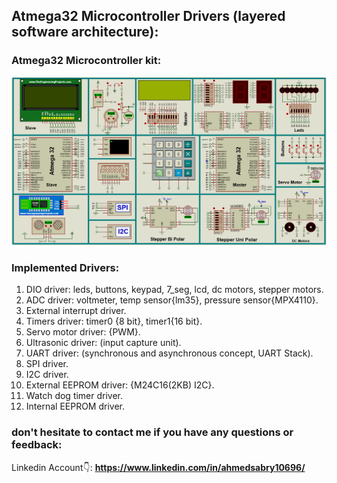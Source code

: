 ## Atmega32 Microcontroller Drivers (layered software architecture):

### Atmega32 Microcontroller kit:
![Tasksdiagram](./APP%20Videos/AVR_KIT.png)

### Implemented Drivers:
1. DIO driver: leds, buttons, keypad, 7_seg, lcd, dc motors, stepper motors.
2. ADC driver: voltmeter, temp sensor{lm35}, pressure sensor{MPX4110}.
3. External interrupt driver.
4. Timers driver: timer0 {8 bit}, timer1{16 bit}.
5. Servo motor driver: {PWM}.
6. Ultrasonic driver: (input capture unit).
7. UART driver: (synchronous and asynchronous concept, UART Stack).
8. SPI driver.
9. I2C driver.
10. External EEPROM driver: {M24C16(2KB) I2C}.
11. Watch dog timer driver.
12. Internal EEPROM driver.

### don't hesitate to contact me if you have any questions or feedback:
Linkedin Account👇:
**https://www.linkedin.com/in/ahmedsabry10696/**
